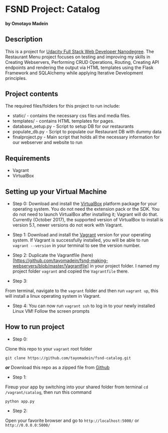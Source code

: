 # FSND Project: Catalog
#### by Omotayo Madein

## Description

This is a project for [Udacity Full Stack Web Developer Nanodegree](https://www.udacity.com/course/full-stack-web-developer-nanodegree--nd004). The Restaurant Menu project focuses on testing and improving my skills in Creating Webservers, Performing CRUD Operations, Routing, Creating API endpoints and rendering the output via HTML templates using the Flask Framework and SQLAlchemy while applying Iterative Development principles. 

## Project contents

The required files/folders for this project to run include:

* static/ - contains the necessary css files and media files.
* templates/ - contains HTML templates for pages.
* database_setup.py - Script to setup DB for our restaurants
* populate_db.py - Script to populate our Restaurant DB with dummy data
* finalproject.py - Main script that holds all the necessary information for our webserver and website to run

## Requirements
* Vagrant
* VirtualBox

## Setting up your Virtual Machine

* Step 0: 
Download and install the [VirtualBox](https://www.virtualbox.org/wiki/Download_Old_Builds_5_1) platform package for your operating system. You do not need the extension pack or the SDK. You do not need to launch VirtualBox after installing it; Vagrant will do that. Currently (October 2017), the supported version of VirtualBox to install is version 5.1, newer versions do not work with Vagrant.

* Step 1:
Download and install the [Vagrant](https://www.vagrantup.com/downloads.html) version for your operating system. If Vagrant is successfully installed, you will be able to run `vagrant --version` in your terminal to see the version number.

* Step 2:
Duplicate the Vagrantfile (here)[https://github.com/tayomadein/fsnd-making-webservers/blob/master/Vagrantfile] in your project folder. I named my project folder `vagrant` and copied the `Vagrantfile` there. 

* Step 3:

From terminal, navigate to the `vagrant` folder and then run `vagrant up`, this will install a linux operating system in Vagrant.

* Step 4:
You can now run `vagrant ssh` to log in to your newly installed Linux VM! Follow the screen prompts

## How to run project

* Step 0:

Clone this repo to your `vagrant` root folder
```
git clone https://github.com/tayomadein/fsnd-catalog.git
```
___or___
Download this repo as a zipped file from [Github](https://github.com/tayomadein/fsnd-catalog/archive/master.zip)

* Step 1:

Fireup your app by switching into your shared folder from terminal `cd /vagrant/catalog`, then run this command

```
python app.py
``` 

* Step 2:

Open your favorite browser and go to `http://localhost:5000/` or `http://0.0.0.0:5000/`

